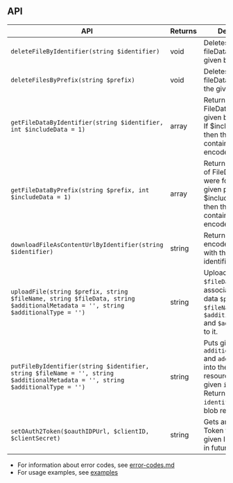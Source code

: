 ## API

| API                                                                                                                            | Returns | Description                                                                                                                                                        |
|--------------------------------------------------------------------------------------------------------------------------------|---------|--------------------------------------------------------------------------------------------------------------------------------------------------------------------|
| `deleteFileByIdentifier(string $identifier)`                                                                                   | void    | Deletes the blob fileData with the given blob identifier                                                                                                           |
| `deleteFilesByPrefix(string $prefix)`                                                                                          | void    | Deletes the blob fileDatas that have the given blob prefix                                                                                                         |
| `getFileDataByIdentifier(string $identifier, int $includeData = 1)`                                                            | array   | Returns the whole FileData with the given blob identifier. If $includeData=1, then the contentUrl contains the base64 encoded binary file.                         |
| `getFileDataByPrefix(string $prefix, int $includeData = 1)`                                                                    | array   | Returns a collection of FileDatas that were found in the given prefix. If $includeData=1, then the contentUrl contains the base64 encoded binary file.             |
| `downloadFileAsContentUrlByIdentifier(string $identifier)`                                                                     | string  | Returns the base64 encoded fileData with the given blob identifier                                                                                                 |
| `uploadFile(string $prefix, string $fileName, string $fileData, string $additionalMetadata = '', string $additionalType = '')` | string  | Uploads the given `$fileData` and associates the given data `$prefix`, `$fileName`, `$additionalMetadata` and `$additionalType` to it.                             |
| `putFileByIdentifier(string $identifier, string $fileName = '', string $additionalMetadata = '', string $additionalType = '')` | string  | Puts given `fileName`, `additionalMetadata` and `additionalType` into the blob resource with the given `identifier`. Returns the `identifier` of the blob resource |
| `setOAuth2Token($oauthIDPUrl, $clientID, $clientSecret)`                                                                       | string  | Gets an OAuth2 Token from the given IDP and sets it in future requests                                                                                             |

- For information about error codes, see [error-codes.md](./error-codes.md)
- For usage examples, see [examples](../examples/)
